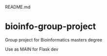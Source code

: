 README.md
# bioinfo-group-project
Group project for Bioinformatics masters degree

Use as MAIN for Flask dev

